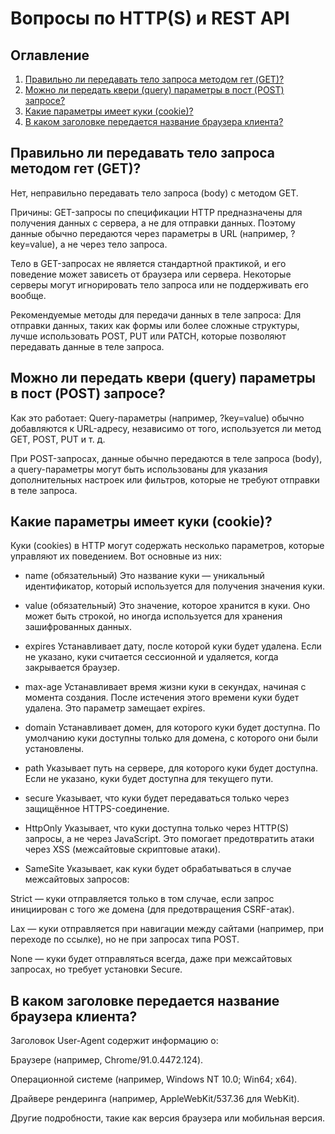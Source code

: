 # Вопросы по HTTP(S) и REST API

## Оглавление
1. [Правильно ли передавать тело запроса методом гет (GET)?](#1)
2. [Можно ли передать квери (query) параметры в пост (POST) запросе?](#2)
3. [Какие параметры имеет куки (cookie)?](#3)
4. [В каком заголовке передается название браузера клиента?](#4)

## <a id="1">Правильно ли передавать тело запроса методом гет (GET)?</a>

Нет, неправильно передавать тело запроса (body) с методом GET.

Причины:
GET-запросы по спецификации HTTP предназначены для получения данных с сервера, а не для отправки данных. Поэтому данные обычно передаются через параметры в URL (например, ?key=value), а не через тело запроса.

Тело в GET-запросах не является стандартной практикой, и его поведение может зависеть от браузера или сервера. Некоторые серверы могут игнорировать тело запроса или не поддерживать его вообще.

Рекомендуемые методы для передачи данных в теле запроса:
Для отправки данных, таких как формы или более сложные структуры, лучше использовать POST, PUT или PATCH, которые позволяют передавать данные в теле запроса.

## <a id="2">Можно ли передать квери (query) параметры в пост (POST) запросе?</a>

Как это работает:
Query-параметры (например, ?key=value) обычно добавляются к URL-адресу, независимо от того, используется ли метод GET, POST, PUT и т. д.

При POST-запросах, данные обычно передаются в теле запроса (body), а query-параметры могут быть использованы для указания дополнительных настроек или фильтров, которые не требуют отправки в теле запроса.

## <a id="3">Какие параметры имеет куки (cookie)?</a>

Куки (cookies) в HTTP могут содержать несколько параметров, которые управляют их поведением. Вот основные из них:

- name (обязательный)
Это название куки — уникальный идентификатор, который используется для получения значения куки.

- value (обязательный)
Это значение, которое хранится в куки. Оно может быть строкой, но иногда используется для хранения зашифрованных данных.

- expires
Устанавливает дату, после которой куки будет удалена. Если не указано, куки считается сессионной и удаляется, когда закрывается браузер.

- max-age
Устанавливает время жизни куки в секундах, начиная с момента создания. После истечения этого времени куки будет удалена. Это параметр замещает expires.

- domain
Устанавливает домен, для которого куки будет доступна. По умолчанию куки доступны только для домена, с которого они были установлены.

- path
Указывает путь на сервере, для которого куки будет доступна. Если не указано, куки будет доступна для текущего пути.


- secure
Указывает, что куки будет передаваться только через защищённое HTTPS-соединение.


- HttpOnly
Указывает, что куки доступна только через HTTP(S) запросы, а не через JavaScript. Это помогает предотвратить атаки через XSS (межсайтовые скриптовые атаки).

- SameSite
Указывает, как куки будет обрабатываться в случае межсайтовых запросов:

Strict — куки отправляется только в том случае, если запрос инициирован с того же домена (для предотвращения CSRF-атак).

Lax — куки отправляется при навигации между сайтами (например, при переходе по ссылке), но не при запросах типа POST.

None — куки будет отправляться всегда, даже при межсайтовых запросах, но требует установки Secure.

## <a id="4">В каком заголовке передается название браузера клиента?</a>

Заголовок User-Agent содержит информацию о:

Браузере (например, Chrome/91.0.4472.124).

Операционной системе (например, Windows NT 10.0; Win64; x64).

Драйвере рендеринга (например, AppleWebKit/537.36 для WebKit).

Другие подробности, такие как версия браузера или мобильная версия.
